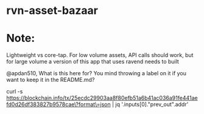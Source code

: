 # rvn-asset-bazaar

# Note: 
Lightweight vs core-tap.  For low volume assets, API calls should work, but for large volume a version of this app that uses ravend needs to built 









@apdan510, What is this here for?  You mind throwing a label on it if you want to keep it in the README.md?

curl -s https://blockchain.info/tx/25ecdc29903aa8f80efb51a6b41ac036a91fe441aefd0d26df383827b9578cae\?format\=json | jq '.inputs[0]."prev_out".addr'
